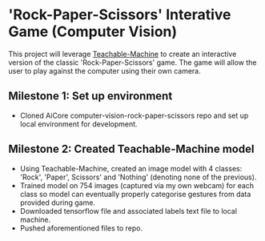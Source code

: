 # 'Rock-Paper-Scissors' Interative Game (Computer Vision)

This project will leverage [Teachable-Machine](https://teachablemachine.withgoogle.com/) to create an interactive version of the classic 'Rock-Paper-Scissors' game. The game will allow the user to play against the computer using their own camera.

## Milestone 1: Set up environment

- Cloned AiCore computer-vision-rock-paper-scissors repo and set up local environment for development.

## Milestone 2: Created Teachable-Machine model
- Using Teachable-Machine, created an image model with 4 classes: 'Rock', 'Paper', Scissors' and 'Nothing' (denoting none of the previous).
- Trained model on 754 images (captured via my own webcam) for each class so model can eventually properly categorise gestures from data provided during game.
- Downloaded tensorflow file and associated labels text file to local machine.
- Pushed aforementioned files to repo.